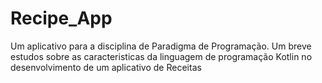 # Recipe_App

Um aplicativo para a disciplina de Paradigma de Programação. Um breve estudos sobre as caracteristicas da linguagem de programação Kotlin no desenvolvimento de um aplicativo de Receitas
